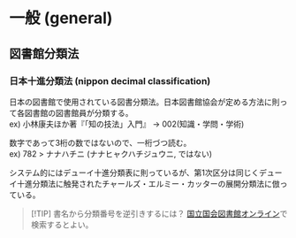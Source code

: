 # 一般 (general)

## 図書館分類法

### 日本十進分類法 (nippon decimal classification)

日本の図書館で使用されている図書分類法。日本図書館協会が定める方法に則って各図書館の図書館員が分類する。  
ex) 小林康夫ほか著『「知の技法」入門』 -> 002(知識・学問・学術)

数字であって3桁の数ではないので、一桁づつ読む。  
ex) 782 > ナナハチニ (ナナヒャクハチジュウニ, ではない)

システム的にはデューイ十進分類表に則っているが、第1次区分は同じくデューイ十進分類法に触発されたチャールズ・エルミー・カッターの展開分類法に倣っている。  

> [!TIP] 書名から分類番号を逆引きするには？
> [国立国会図書館オンライン](https://ndlonline.ndl.go.jp)で検索するとよい。
